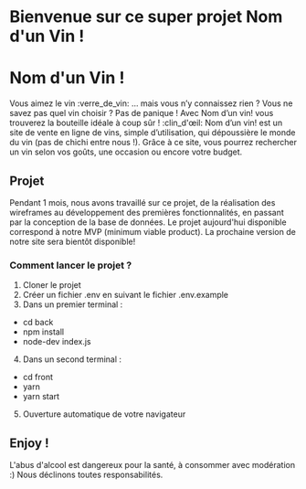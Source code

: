 # Bienvenue sur ce super projet Nom d'un Vin !
# Nom d'un Vin !
Vous aimez le vin :verre_de_vin: … mais vous n’y connaissez rien ? Vous ne savez pas quel vin choisir ? Pas de panique ! Avec Nom d’un vin! vous trouverez la bouteille idéale à coup sûr ! :clin_d'œil:
Nom d’un vin! est un site de vente en ligne de vins, simple d’utilisation, qui dépoussière le monde du vin (pas de chichi entre nous !).
Grâce à ce site, vous pourrez rechercher un vin selon vos goûts, une occasion ou encore votre budget.
## Projet
Pendant 1 mois, nous avons travaillé sur ce projet, de la réalisation des wireframes au développement des premières fonctionnalités, en passant par la conception de la base de données.
Le projet aujourd'hui disponible correspond à notre MVP (minimum viable product).
La prochaine version de notre site sera bientôt disponible!
### Comment lancer le projet ?
1.	Cloner le projet
2.	Créer un fichier .env en suivant le fichier .env.example
3.	 Dans un premier terminal :
* cd back
* npm install
* node-dev index.js
4.	Dans un second terminal :
* cd front
* yarn
* yarn start
5.	Ouverture automatique de votre navigateur
## Enjoy !
L'abus d'alcool est dangereux pour la santé, à consommer avec modération :)
Nous déclinons toutes responsabilités.
